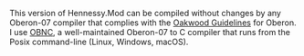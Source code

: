 This version of Hennessy.Mod can be compiled without changes by any Oberon-07 compiler that complies with the [Oakwood Guidelines](http://www.math.bas.bg/bantchev/place/oberon/oakwood-guidelines.pdf) for Oberon.
I use [OBNC](https://miasap.se/obnc/), a well-maintained Oberon-07 to C compiler that runs from the Posix command-line (Linux, Windows, macOS).
